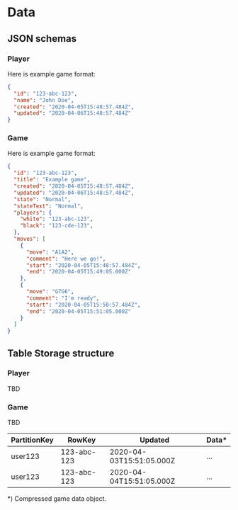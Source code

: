 # Data

## JSON schemas

### Player

Here is example game format:

```json
{
  "id": "123-abc-123",
  "name": "John Doe",
  "created": "2020-04-05T15:48:57.484Z",
  "updated": "2020-04-06T15:48:57.484Z"
}
```

### Game

Here is example game format:

```json
{
  "id": "123-abc-123",
  "title": "Example game",
  "created": "2020-04-05T15:48:57.484Z",
  "updated": "2020-04-06T15:48:57.484Z",
  "state": "Normal",
  "stateText": "Normal",
  "players": {
    "white": "123-abc-123",
    "black": "123-cde-123",
  },
  "moves": [
    {
      "move": "A1A2",
      "comment": "Here we go!",
      "start": "2020-04-05T15:48:57.484Z",
      "end": "2020-04-05T15:49:05.000Z"
    },
    {
      "move": "G7G6",
      "comment": "I'm ready",
      "start": "2020-04-05T15:50:57.484Z",
      "end": "2020-04-05T15:51:05.000Z"
    }
  ]
}
```

## Table Storage structure

### Player

TBD

### Game

TBD

| PartitionKey | RowKey | Updated |Data* | 
|---|---|---|---|
| user123 | 123-abc-123 | 2020-04-03T15:51:05.000Z | ... |
| user123 | 123-abc-123 | 2020-04-04T15:51:05.000Z | ... |

*) Compressed game data object.
